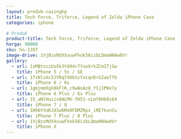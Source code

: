 ```yaml
---
layout: produk-casinghp
title: Tech Force, Triforce, Legend of Zelda iPhone Case
categories: iphone

# Produk
product-title: Tech Force, Triforce, Legend of Zelda iPhone Case
harga: 90000
sku: hn-1397
image-drive: 1VjBzxMdXXvuwFhok56izbLQmaHN4w0Vr
gallery:
  - url: 1xM8tsczUu5k3t694r7YuoXrkZCmITjGw
    title: iPhone 5 / 5s / SE
  - url: 1fxNlsXc5JYRq7X6bSzYxcqnDrGZaoTfG
    title: iPhone 6 / 6s
  - url: 1gmjmmXgX8kFlK_c9wNoAzQ_YSjIPWx7y
    title: iPhone 6 Plus / 6s Plus
  - url: 15_aNlHusiv8ALMV-fH51-vLmf8Hb8s64
    title: iPhone 7 / 8
  - url: 1H96YVaKJd1w6Ma9FDMZRps_iRE7kxnCu
    title: iPhone 7 Plus / 8 Plus
  - url: 1VjBzxMdXXvuwFhok56izbLQmaHN4w0Vr
    title: iPhone X
---
```

